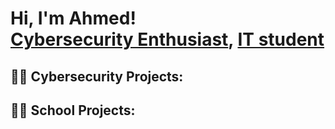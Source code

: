 <h1>Hi, I'm Ahmed! <br/><a href="https://github.com/Naokir0">Cybersecurity Enthusiast</a>, <a href="https://www.linkedin.com/in/joshmadakor/">IT student</a>

<h2>👨‍💻 Cybersecurity Projects:</h2>




<h2>👨‍💻 School Projects:</h2>

[linkedin]: https://linkedin.com/in/joshmadakor

<!--
**joshmadakor1/joshmadakor1** is a ✨ _special_ ✨ repository because its `README.md` (this file) appears on your GitHub profile.

Here are some ideas to get you started:

- 🔭 I’m currently working on ...
- 🌱 I’m currently learning ...
- 👯 I’m looking to collaborate on ...
- 🤔 I’m looking for help with ...
- 💬 Ask me about ...
- 📫 How to reach me: ...
- 😄 Pronouns: ...
- ⚡ Fun fact: ...
-->
